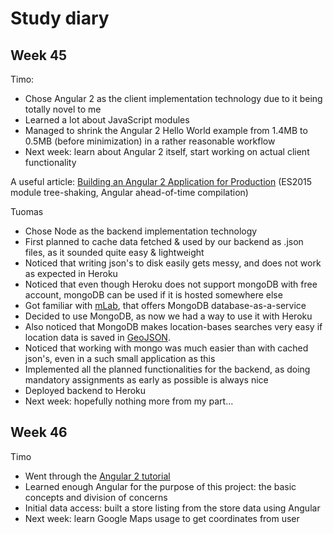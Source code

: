 # Study diary

## Week 45

Timo:

- Chose Angular 2 as the client implementation technology due to it being totally novel to me
- Learned a lot about JavaScript modules
- Managed to shrink the Angular 2 Hello World example from 1.4MB to 0.5MB (before minimization) in a rather reasonable workflow
- Next week: learn about Angular 2 itself, start working on actual client functionality

A useful article: [Building an Angular 2 Application for Production](http://blog.mgechev.com/2016/06/26/tree-shaking-angular2-production-build-rollup-javascript/) (ES2015 module tree-shaking, Angular ahead-of-time compilation)

Tuomas

- Chose Node as the backend implementation technology
- First planned to cache data fetched & used by our backend as .json files, as it sounded quite easy & lightweight
- Noticed that writing json's to disk easily gets messy, and does not work as expected in Heroku
- Noticed that even though Heroku does not support mongoDB with free account, mongoDB can be used if it is hosted somewhere else
- Got familiar with [mLab], that offers MongoDB database-as-a-service
- Decided to use MongoDB, as now we had a way to use it with Heroku
- Also noticed that MongoDB makes location-bases searches very easy if location data is saved in [GeoJSON].
- Noticed that working with mongo was much easier than with cached json's, even in a such small application as this
- Implemented all the planned functionalities for the backend, as doing mandatory assignments as early as possible is always nice
- Deployed backend to Heroku
- Next week: hopefully nothing more from my part...

[GeoJSON]: <https://docs.mongodb.com/v3.2/reference/geojson/>
[mLab]: <https://mlab.com>

## Week 46

Timo

- Went through the [Angular 2 tutorial](https://angular.io/docs/ts/latest/tutorial/)
- Learned enough Angular for the purpose of this project: the basic concepts and division of concerns
- Initial data access: built a store listing from the store data using Angular
- Next week: learn Google Maps usage to get coordinates from user
